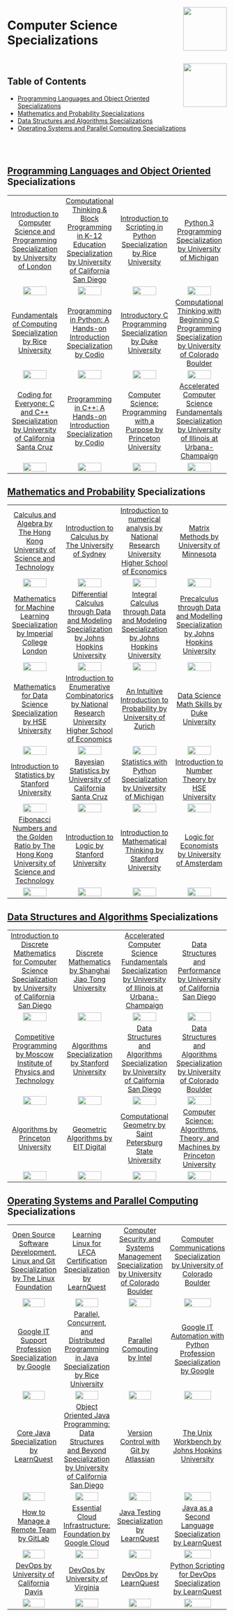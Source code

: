 <img align="right" width="100" src="https://github.com/cs-MohamedAyman/eLearning-Platforms/blob/master/logos/coursera.jpg"></img>

# Computer Science Specializations

<br>
<img align="right" width="100" src="https://github.com/cs-MohamedAyman/cs-MohamedAyman/blob/main/repos-icons/agenda.jpg">

## Table of Contents
  * [Programming Languages and Object Oriented Specializations](#Programming-Languages-and-Object-Oriented-Specializations)
  * [Mathematics and Probability Specializations](#Mathematics-and-Probability-Specializations)
  * [Data Structures and Algorithms Specializations](#Data-Structures-and-Algorithms-Specializations)
  * [Operating Systems and Parallel Computing Specializations](#Operating-Systems-and-Parallel-Computing-Specializations)

<br><br>

## [Programming Languages and Object Oriented](https://github.com/cs-MohamedAyman/eLearning-Platforms/tree/master/Coursera-Specializations/Computer-Science/Programming-Languages-and-Object-Oriented/README.md) Specializations

<table>
    <tbody>
        <tr>
<td align="center" width="25%"><a href="https://github.com/cs-MohamedAyman/eLearning-Platforms/tree/master/Coursera-Specializations/Computer-Science/Programming-Languages-and-Object-Oriented/README.md">Introduction to Computer Science and Programming Specialization by University of London</a></td>
<td align="center" width="25%"><a href="https://github.com/cs-MohamedAyman/eLearning-Platforms/tree/master/Coursera-Specializations/Computer-Science/Programming-Languages-and-Object-Oriented/README.md">Computational Thinking & Block Programming in K-12 Education Specialization by University of California San Diego</a></td>
<td align="center" width="25%"><a href="https://github.com/cs-MohamedAyman/eLearning-Platforms/tree/master/Coursera-Specializations/Computer-Science/Programming-Languages-and-Object-Oriented/README.md">Introduction to Scripting in Python Specialization by Rice University</a></td>
<td align="center" width="25%"><a href="https://github.com/cs-MohamedAyman/eLearning-Platforms/tree/master/Coursera-Specializations/Computer-Science/Programming-Languages-and-Object-Oriented/README.md">Python 3 Programming Specialization by University of Michigan</a></td>
        </tr>
        <tr>
<td align="center" width="25%"><img src="https://github.com/cs-MohamedAyman/eLearning-Platforms/blob/master/Coursera-Specializations/org-logos/university%20of%20london.jpg" width="70%"></img></td>
<td align="center" width="25%"><img src="https://github.com/cs-MohamedAyman/eLearning-Platforms/blob/master/Coursera-Specializations/org-logos/university%20of%20california%20san%20diego.jpg" width="70%"></img></td>
<td align="center" width="25%"><img src="https://github.com/cs-MohamedAyman/eLearning-Platforms/blob/master/Coursera-Specializations/org-logos/rice%20university.jpg" width="70%"></img></td>
<td align="center" width="25%"><img src="https://github.com/cs-MohamedAyman/eLearning-Platforms/blob/master/Coursera-Specializations/org-logos/university%20of%20michigan.jpg" width="70%"></img></td>
        </tr>
        <tr>
<td align="center" width="25%"><a href="https://github.com/cs-MohamedAyman/eLearning-Platforms/tree/master/Coursera-Specializations/Computer-Science/Programming-Languages-and-Object-Oriented/README.md">Fundamentals of Computing Specialization by Rice University</a></td>
<td align="center" width="25%"><a href="https://github.com/cs-MohamedAyman/eLearning-Platforms/tree/master/Coursera-Specializations/Computer-Science/Programming-Languages-and-Object-Oriented/README.md">Programming in Python: A Hands-on Introduction Specialization by Codio</a></td>
<td align="center" width="25%"><a href="https://github.com/cs-MohamedAyman/eLearning-Platforms/tree/master/Coursera-Specializations/Computer-Science/Programming-Languages-and-Object-Oriented/README.md">Introductory C Programming Specialization by Duke University</a></td>
<td align="center" width="25%"><a href="https://github.com/cs-MohamedAyman/eLearning-Platforms/tree/master/Coursera-Specializations/Computer-Science/Programming-Languages-and-Object-Oriented/README.md">Computational Thinking with Beginning C Programming Specialization by University of Colorado Boulder</a></td>
        </tr>
        <tr>
<td align="center" width="25%"><img src="https://github.com/cs-MohamedAyman/eLearning-Platforms/blob/master/Coursera-Specializations/org-logos/rice%20university.jpg" width="70%"></img></td>
<td align="center" width="25%"><img src="https://github.com/cs-MohamedAyman/eLearning-Platforms/blob/master/Coursera-Specializations/org-logos/codio.jpg" width="70%"></img></td>
<td align="center" width="25%"><img src="https://github.com/cs-MohamedAyman/eLearning-Platforms/blob/master/Coursera-Specializations/org-logos/duke%20university.jpg" width="70%"></img></td>
<td align="center" width="25%"><img src="https://github.com/cs-MohamedAyman/eLearning-Platforms/blob/master/Coursera-Specializations/org-logos/university%20of%20colorado%20boulder.jpg" width="70%"></img></td>
        </tr>
        <tr>
<td align="center" width="25%"><a href="https://github.com/cs-MohamedAyman/eLearning-Platforms/tree/master/Coursera-Specializations/Computer-Science/Programming-Languages-and-Object-Oriented/README.md">Coding for Everyone: C and C++ Specialization by University of California Santa Cruz</a></td>
<td align="center" width="25%"><a href="https://github.com/cs-MohamedAyman/eLearning-Platforms/tree/master/Coursera-Specializations/Computer-Science/Programming-Languages-and-Object-Oriented/README.md">Programming in C++: A Hands-on Introduction Specialization by Codio</a></td>
<td align="center" width="25%"><a href="https://github.com/cs-MohamedAyman/eLearning-Platforms/tree/master/Coursera-Specializations/Computer-Science/Programming-Languages-and-Object-Oriented/README.md">Computer Science: Programming with a Purpose by Princeton University</a></td>
<td align="center" width="25%"><a href="https://github.com/cs-MohamedAyman/eLearning-Platforms/tree/master/Coursera-Specializations/Computer-Science/Programming-Languages-and-Object-Oriented/README.md">Accelerated Computer Science Fundamentals Specialization by University of Illinois at Urbana-Champaign</a></td>
        </tr>
        <tr>
<td align="center" width="25%"><img src="https://github.com/cs-MohamedAyman/eLearning-Platforms/blob/master/Coursera-Specializations/org-logos/university%20of%20california%20santa%20cruz.jpg" width="70%"></img></td>
<td align="center" width="25%"><img src="https://github.com/cs-MohamedAyman/eLearning-Platforms/blob/master/Coursera-Specializations/org-logos/codio.jpg" width="70%"></img></td>
<td align="center" width="25%"><img src="https://github.com/cs-MohamedAyman/eLearning-Platforms/blob/master/Coursera-Specializations/org-logos/princeton%20university.jpg" width="70%"></img></td>
<td align="center" width="25%"><img src="https://github.com/cs-MohamedAyman/eLearning-Platforms/blob/master/Coursera-Specializations/org-logos/university%20of%20illinois%20at%20urbana-champaign.jpg" width="70%"></img></td>
        </tr>
    </tbody>
</table>

## [Mathematics and Probability](https://github.com/cs-MohamedAyman/eLearning-Platforms/tree/master/Coursera-Specializations/Computer-Science/Mathematics-and-Probability/README.md) Specializations

<table>
    <tbody>
        <tr>
<td align="center" width="25%"><a href="https://github.com/cs-MohamedAyman/eLearning-Platforms/tree/master/Coursera-Specializations/Computer-Science/Mathematics-and-Probability/README.md">Calculus and Algebra by The Hong Kong University of Science and Technology</a></td>
<td align="center" width="25%"><a href="https://github.com/cs-MohamedAyman/eLearning-Platforms/tree/master/Coursera-Specializations/Computer-Science/Mathematics-and-Probability/README.md">Introduction to Calculus by The University of Sydney</a></td>
<td align="center" width="25%"><a href="https://github.com/cs-MohamedAyman/eLearning-Platforms/tree/master/Coursera-Specializations/Computer-Science/Mathematics-and-Probability/README.md">Introduction to numerical analysis by National Research University Higher School of Economics</a></td>
<td align="center" width="25%"><a href="https://github.com/cs-MohamedAyman/eLearning-Platforms/tree/master/Coursera-Specializations/Computer-Science/Mathematics-and-Probability/README.md">Matrix Methods by University of Minnesota</a></td>
        </tr>
        <tr>
<td align="center" width="25%"><img src="https://github.com/cs-MohamedAyman/eLearning-Platforms/blob/master/Coursera-Specializations/org-logos/the%20hong%20kong%20university%20of%20science%20and%20technology.jpg" width="70%"></img></td>
<td align="center" width="25%"><img src="https://github.com/cs-MohamedAyman/eLearning-Platforms/blob/master/Coursera-Specializations/org-logos/the%20university%20of%20sydney.jpg" width="70%"></img></td>
<td align="center" width="25%"><img src="https://github.com/cs-MohamedAyman/eLearning-Platforms/blob/master/Coursera-Specializations/org-logos/national%20research%20university%20higher%20school%20of%20economics.jpg" width="70%"></img></td>
<td align="center" width="25%"><img src="https://github.com/cs-MohamedAyman/eLearning-Platforms/blob/master/Coursera-Specializations/org-logos/university%20of%20minnesota.jpg" width="70%"></img></td>
        </tr>
        <tr>
<td align="center" width="25%"><a href="https://github.com/cs-MohamedAyman/eLearning-Platforms/tree/master/Coursera-Specializations/Computer-Science/Mathematics-and-Probability/README.md">Mathematics for Machine Learning Specialization by Imperial College London</a></td>
<td align="center" width="25%"><a href="https://github.com/cs-MohamedAyman/eLearning-Platforms/tree/master/Coursera-Specializations/Computer-Science/Mathematics-and-Probability/README.md">Differential Calculus through Data and Modeling Specialization by Johns Hopkins University</a></td>
<td align="center" width="25%"><a href="https://github.com/cs-MohamedAyman/eLearning-Platforms/tree/master/Coursera-Specializations/Computer-Science/Mathematics-and-Probability/README.md">Integral Calculus through Data and Modeling Specialization by Johns Hopkins University</a></td>
<td align="center" width="25%"><a href="https://github.com/cs-MohamedAyman/eLearning-Platforms/tree/master/Coursera-Specializations/Computer-Science/Mathematics-and-Probability/README.md">Precalculus through Data and Modelling Specialization by Johns Hopkins University</a></td>
        </tr>
        <tr>
<td align="center" width="25%"><img src="https://github.com/cs-MohamedAyman/eLearning-Platforms/blob/master/Coursera-Specializations/org-logos/imperial%20college%20london.jpg" width="70%"></img></td>
<td align="center" width="25%"><img src="https://github.com/cs-MohamedAyman/eLearning-Platforms/blob/master/Coursera-Specializations/org-logos/johns%20hopkins%20university.jpg" width="70%"></img></td>
<td align="center" width="25%"><img src="https://github.com/cs-MohamedAyman/eLearning-Platforms/blob/master/Coursera-Specializations/org-logos/johns%20hopkins%20university.jpg" width="70%"></img></td>
<td align="center" width="25%"><img src="https://github.com/cs-MohamedAyman/eLearning-Platforms/blob/master/Coursera-Specializations/org-logos/johns%20hopkins%20university.jpg" width="70%"></img></td>
        </tr>
        <tr>
<td align="center" width="25%"><a href="https://github.com/cs-MohamedAyman/eLearning-Platforms/tree/master/Coursera-Specializations/Computer-Science/Mathematics-and-Probability/README.md">Mathematics for Data Science Specialization by HSE University</a></td>
<td align="center" width="25%"><a href="https://github.com/cs-MohamedAyman/eLearning-Platforms/tree/master/Coursera-Specializations/Computer-Science/Mathematics-and-Probability/README.md">Introduction to Enumerative Combinatorics by National Research University Higher School of Economics</a></td>
<td align="center" width="25%"><a href="https://github.com/cs-MohamedAyman/eLearning-Platforms/tree/master/Coursera-Specializations/Computer-Science/Mathematics-and-Probability/README.md">An Intuitive Introduction to Probability by University of Zurich</a></td>
<td align="center" width="25%"><a href="https://github.com/cs-MohamedAyman/eLearning-Platforms/tree/master/Coursera-Specializations/Computer-Science/Mathematics-and-Probability/README.md">Data Science Math Skills by Duke University</a></td>
        </tr>
        <tr>
<td align="center" width="25%"><img src="https://github.com/cs-MohamedAyman/eLearning-Platforms/blob/master/Coursera-Specializations/org-logos/national%20research%20university%20higher%20school%20of%20economics.jpg" width="70%"></img></td>
<td align="center" width="25%"><img src="https://github.com/cs-MohamedAyman/eLearning-Platforms/blob/master/Coursera-Specializations/org-logos/national%20research%20university%20higher%20school%20of%20economics.jpg" width="70%"></img></td>
<td align="center" width="25%"><img src="https://github.com/cs-MohamedAyman/eLearning-Platforms/blob/master/Coursera-Specializations/org-logos/university%20of%20zurich.jpg" width="70%"></img></td>
<td align="center" width="25%"><img src="https://github.com/cs-MohamedAyman/eLearning-Platforms/blob/master/Coursera-Specializations/org-logos/duke%20university.jpg" width="70%"></img></td>
        </tr>
        <tr>
<td align="center" width="25%"><a href="https://github.com/cs-MohamedAyman/eLearning-Platforms/tree/master/Coursera-Specializations/Computer-Science/Mathematics-and-Probability/README.md">Introduction to Statistics by Stanford University</a></td>
<td align="center" width="25%"><a href="https://github.com/cs-MohamedAyman/eLearning-Platforms/tree/master/Coursera-Specializations/Computer-Science/Mathematics-and-Probability/README.md">Bayesian Statistics by University of California Santa Cruz</a></td>
<td align="center" width="25%"><a href="https://github.com/cs-MohamedAyman/eLearning-Platforms/tree/master/Coursera-Specializations/Computer-Science/Mathematics-and-Probability/README.md">Statistics with Python Specialization by University of Michigan</a></td>
<td align="center" width="25%"><a href="https://github.com/cs-MohamedAyman/eLearning-Platforms/tree/master/Coursera-Specializations/Computer-Science/Mathematics-and-Probability/README.md">Introduction to Number Theory by HSE University</a></td>
        </tr>
        <tr>
<td align="center" width="25%"><img src="https://github.com/cs-MohamedAyman/eLearning-Platforms/blob/master/Coursera-Specializations/org-logos/stanford%20university.jpg" width="70%"></img></td>
<td align="center" width="25%"><img src="https://github.com/cs-MohamedAyman/eLearning-Platforms/blob/master/Coursera-Specializations/org-logos/university%20of%20california%20santa%20cruz.jpg" width="70%"></img></td>
<td align="center" width="25%"><img src="https://github.com/cs-MohamedAyman/eLearning-Platforms/blob/master/Coursera-Specializations/org-logos/university%20of%20michigan.jpg" width="70%"></img></td>
<td align="center" width="25%"><img src="https://github.com/cs-MohamedAyman/eLearning-Platforms/blob/master/Coursera-Specializations/org-logos/hse%20university.jpg" width="70%"></img></td>
        </tr>
        <tr>
<td align="center" width="25%"><a href="https://github.com/cs-MohamedAyman/eLearning-Platforms/tree/master/Coursera-Specializations/Computer-Science/Mathematics-and-Probability/README.md">Fibonacci Numbers and the Golden Ratio by The Hong Kong University of Science and Technology</a></td>
<td align="center" width="25%"><a href="https://github.com/cs-MohamedAyman/eLearning-Platforms/tree/master/Coursera-Specializations/Computer-Science/Mathematics-and-Probability/README.md">Introduction to Logic by Stanford University</a></td>
<td align="center" width="25%"><a href="https://github.com/cs-MohamedAyman/eLearning-Platforms/tree/master/Coursera-Specializations/Computer-Science/Mathematics-and-Probability/README.md">Introduction to Mathematical Thinking by Stanford University</a></td>
<td align="center" width="25%"><a href="https://github.com/cs-MohamedAyman/eLearning-Platforms/tree/master/Coursera-Specializations/Computer-Science/Mathematics-and-Probability/README.md">Logic for Economists by University of Amsterdam</a></td>
        </tr>
        <tr>
<td align="center" width="25%"><img src="https://github.com/cs-MohamedAyman/eLearning-Platforms/blob/master/Coursera-Specializations/org-logos/the%20hong%20kong%20university%20of%20science%20and%20technology.jpg" width="70%"></img></td>
<td align="center" width="25%"><img src="https://github.com/cs-MohamedAyman/eLearning-Platforms/blob/master/Coursera-Specializations/org-logos/stanford%20university.jpg" width="70%"></img></td>
<td align="center" width="25%"><img src="https://github.com/cs-MohamedAyman/eLearning-Platforms/blob/master/Coursera-Specializations/org-logos/stanford%20university.jpg" width="70%"></img></td>
<td align="center" width="25%"><img src="https://github.com/cs-MohamedAyman/eLearning-Platforms/blob/master/Coursera-Specializations/org-logos//university%20of%20amsterdam.jpg" width="70%"></img></td>
        </tr>
    </tbody>
</table>

## [Data Structures and Algorithms](https://github.com/cs-MohamedAyman/eLearning-Platforms/tree/master/Coursera-Specializations/Computer-Science/Data-Structures-and-Algorithms/README.md) Specializations

<table>
    <tbody>
        <tr>
<td align="center" width="25%"><a href="https://github.com/cs-MohamedAyman/eLearning-Platforms/tree/master/Coursera-Specializations/Computer-Science/Data-Structures-and-Algorithms/README.md">Introduction to Discrete Mathematics for Computer Science Specialization by University of California San Diego</a></td>
<td align="center" width="25%"><a href="https://github.com/cs-MohamedAyman/eLearning-Platforms/tree/master/Coursera-Specializations/Computer-Science/Data-Structures-and-Algorithms/README.md">Discrete Mathematics by Shanghai Jiao Tong University</a></td>
<td align="center" width="25%"><a href="https://github.com/cs-MohamedAyman/eLearning-Platforms/tree/master/Coursera-Specializations/Computer-Science/Data-Structures-and-Algorithms/README.md">Accelerated Computer Science Fundamentals Specialization by University of Illinois at Urbana-Champaign</a></td>
<td align="center" width="25%"><a href="https://github.com/cs-MohamedAyman/eLearning-Platforms/tree/master/Coursera-Specializations/Computer-Science/Data-Structures-and-Algorithms/README.md">Data Structures and Performance by University of California San Diego</a></td>
        </tr>
        <tr>
<td align="center" width="25%"><img src="https://github.com/cs-MohamedAyman/eLearning-Platforms/blob/master/Coursera-Specializations/org-logos/university%20of%20california%20san%20diego.jpg" width="70%"></img></td>
<td align="center" width="25%"><img src="https://github.com/cs-MohamedAyman/eLearning-Platforms/blob/master/Coursera-Specializations/org-logos/shanghai%20jiao%20tong%20university.jpg" width="70%"></img></td>
<td align="center" width="25%"><img src="https://github.com/cs-MohamedAyman/eLearning-Platforms/blob/master/Coursera-Specializations/org-logos/university%20of%20illinois%20at%20urbana-champaign.jpg" width="70%"></img></td>
<td align="center" width="25%"><img src="https://github.com/cs-MohamedAyman/eLearning-Platforms/blob/master/Coursera-Specializations/org-logos/university%20of%20california%20san%20diego.jpg" width="70%"></img></td>
        </tr>
        <tr>
<td align="center" width="25%"><a href="https://github.com/cs-MohamedAyman/eLearning-Platforms/tree/master/Coursera-Specializations/Computer-Science/Data-Structures-and-Algorithms/README.md">Competitive Programming by Moscow Institute of Physics and Technology</a></td>
<td align="center" width="25%"><a href="https://github.com/cs-MohamedAyman/eLearning-Platforms/tree/master/Coursera-Specializations/Computer-Science/Data-Structures-and-Algorithms/README.md">Algorithms Specialization by Stanford University</a></td>
<td align="center" width="25%"><a href="https://github.com/cs-MohamedAyman/eLearning-Platforms/tree/master/Coursera-Specializations/Computer-Science/Data-Structures-and-Algorithms/README.md">Data Structures and Algorithms Specialization by University of California San Diego</a></td>
<td align="center" width="25%"><a href="https://github.com/cs-MohamedAyman/eLearning-Platforms/tree/master/Coursera-Specializations/Computer-Science/Data-Structures-and-Algorithms/README.md">Data Structures and Algorithms Specialization by University of Colorado Boulder</a></td>
        </tr>
        <tr>
<td align="center" width="25%"><img src="https://github.com/cs-MohamedAyman/eLearning-Platforms/blob/master/Coursera-Specializations/org-logos/moscow%20institute%20of%20physics%20and%20technology.jpg" width="70%"></img></td>
<td align="center" width="25%"><img src="https://github.com/cs-MohamedAyman/eLearning-Platforms/blob/master/Coursera-Specializations/org-logos/stanford%20university.jpg" width="70%"></img></td>
<td align="center" width="25%"><img src="https://github.com/cs-MohamedAyman/eLearning-Platforms/blob/master/Coursera-Specializations/org-logos/university%20of%20california%20san%20diego.jpg" width="70%"></img></td>
<td align="center" width="25%"><img src="https://github.com/cs-MohamedAyman/eLearning-Platforms/blob/master/Coursera-Specializations/org-logos/university%20of%20colorado%20boulder.jpg" width="70%"></img></td>
        </tr>
        <tr>
<td align="center" width="25%"><a href="https://github.com/cs-MohamedAyman/eLearning-Platforms/tree/master/Coursera-Specializations/Computer-Science/Data-Structures-and-Algorithms/README.md">Algorithms by Princeton University</a></td>
<td align="center" width="25%"><a href="https://github.com/cs-MohamedAyman/eLearning-Platforms/tree/master/Coursera-Specializations/Computer-Science/Data-Structures-and-Algorithms/README.md">Geometric Algorithms by EIT Digital</a></td>
<td align="center" width="25%"><a href="https://github.com/cs-MohamedAyman/eLearning-Platforms/tree/master/Coursera-Specializations/Computer-Science/Data-Structures-and-Algorithms/README.md">Computational Geometry by Saint Petersburg State University</a></td>
<td align="center" width="25%"><a href="https://github.com/cs-MohamedAyman/eLearning-Platforms/tree/master/Coursera-Specializations/Computer-Science/Data-Structures-and-Algorithms/README.md">Computer Science: Algorithms, Theory, and Machines by Princeton University</a></td>
        </tr>
        <tr>
<td align="center" width="25%"><img src="https://github.com/cs-MohamedAyman/eLearning-Platforms/blob/master/Coursera-Specializations/org-logos/princeton%20university.jpg" width="70%"></img></td>
<td align="center" width="25%"><img src="https://github.com/cs-MohamedAyman/eLearning-Platforms/blob/master/Coursera-Specializations/org-logos/eit%20digital.jpg" width="70%"></img></td>
<td align="center" width="25%"><img src="https://github.com/cs-MohamedAyman/eLearning-Platforms/blob/master/Coursera-Specializations/org-logos/saint%20petersburg%20state%20university.jpg" width="70%"></img></td>
<td align="center" width="25%"><img src="https://github.com/cs-MohamedAyman/eLearning-Platforms/blob/master/Coursera-Specializations/org-logos/princeton%20university.jpg" width="70%"></img></td>
        </tr>
    </tbody>
</table>

## [Operating Systems and Parallel Computing](https://github.com/cs-MohamedAyman/eLearning-Platforms/tree/master/Coursera-Specializations/Computer-Science/Operating-Systems-and-Parallel-Computing/README.md) Specializations

<table>
    <tbody>
        <tr>
<td align="center" width="25%"><a href="https://github.com/cs-MohamedAyman/eLearning-Platforms/tree/master/Coursera-Specializations/Computer-Science/Operating-Systems-and-Parallel-Computing/README.md">Open Source Software Development, Linux and Git Specialization by The Linux Foundation</a></td>
<td align="center" width="25%"><a href="https://github.com/cs-MohamedAyman/eLearning-Platforms/tree/master/Coursera-Specializations/Computer-Science/Operating-Systems-and-Parallel-Computing/README.md">Learning Linux for LFCA Certification Specialization by LearnQuest</a></td>
<td align="center" width="25%"><a href="https://github.com/cs-MohamedAyman/eLearning-Platforms/tree/master/Coursera-Specializations/Computer-Science/Operating-Systems-and-Parallel-Computing/README.md">Computer Security and Systems Management Specialization by University of Colorado Boulder</a></td>
<td align="center" width="25%"><a href="https://github.com/cs-MohamedAyman/eLearning-Platforms/tree/master/Coursera-Specializations/Computer-Science/Operating-Systems-and-Parallel-Computing/README.md">Computer Communications Specialization by University of Colorado Boulder</a></td>
        </tr>
        <tr>
<td align="center" width="25%"><img src="https://github.com/cs-MohamedAyman/eLearning-Platforms/blob/master/Coursera-Specializations/org-logos/the%20linux%20foundation.jpg" width="70%"></img></td>
<td align="center" width="25%"><img src="https://github.com/cs-MohamedAyman/eLearning-Platforms/blob/master/Coursera-Specializations/org-logos/learnquest.jpg" width="70%"></img></td>
<td align="center" width="25%"><img src="https://github.com/cs-MohamedAyman/eLearning-Platforms/blob/master/Coursera-Specializations/org-logos/university%20of%20colorado%20boulder.jpg" width="70%"></img></td>
<td align="center" width="25%"><img src="https://github.com/cs-MohamedAyman/eLearning-Platforms/blob/master/Coursera-Specializations/org-logos/university%20of%20colorado%20boulder.jpg" width="70%"></img></td>
        </tr>
        <tr>
<td align="center" width="25%"><a href="https://github.com/cs-MohamedAyman/eLearning-Platforms/tree/master/Coursera-Specializations/Computer-Science/Operating-Systems-and-Parallel-Computing/README.md">Google IT Support Profession Specialization by Google</a></td>
<td align="center" width="25%"><a href="https://github.com/cs-MohamedAyman/eLearning-Platforms/tree/master/Coursera-Specializations/Computer-Science/Operating-Systems-and-Parallel-Computing/README.md">Parallel, Concurrent, and Distributed Programming in Java Specialization by Rice University</a></td>
<td align="center" width="25%"><a href="https://github.com/cs-MohamedAyman/eLearning-Platforms/tree/master/Coursera-Specializations/Computer-Science/Operating-Systems-and-Parallel-Computing/README.md">Parallel Computing by Intel</a></td>
<td align="center" width="25%"><a href="https://github.com/cs-MohamedAyman/eLearning-Platforms/tree/master/Coursera-Specializations/Computer-Science/Operating-Systems-and-Parallel-Computing/README.md">Google IT Automation with Python Profession Specialization by Google</a></td>
        </tr>
        <tr>
<td align="center" width="25%"><img src="https://github.com/cs-MohamedAyman/eLearning-Platforms/blob/master/Coursera-Specializations/org-logos/google.jpg" width="70%"></img></td>
<td align="center" width="25%"><img src="https://github.com/cs-MohamedAyman/eLearning-Platforms/blob/master/Coursera-Specializations/org-logos/rice%20university.jpg" width="70%"></img></td>
<td align="center" width="25%"><img src="https://github.com/cs-MohamedAyman/eLearning-Platforms/blob/master/Coursera-Specializations/org-logos/intel.jpg" width="70%"></img></td>
<td align="center" width="25%"><img src="https://github.com/cs-MohamedAyman/eLearning-Platforms/blob/master/Coursera-Specializations/org-logos/google.jpg" width="70%"></img></td>
        </tr>
        <tr>
<td align="center" width="25%"><a href="https://github.com/cs-MohamedAyman/eLearning-Platforms/tree/master/Coursera-Specializations/Computer-Science/Operating-Systems-and-Parallel-Computing/README.md">Core Java Specialization by LearnQuest</a></td>
<td align="center" width="25%"><a href="https://github.com/cs-MohamedAyman/eLearning-Platforms/tree/master/Coursera-Specializations/Computer-Science/Operating-Systems-and-Parallel-Computing/README.md">Object Oriented Java Programming: Data Structures and Beyond Specialization by University of California San Diego</a></td>
<td align="center" width="25%"><a href="https://github.com/cs-MohamedAyman/eLearning-Platforms/tree/master/Coursera-Specializations/Computer-Science/Operating-Systems-and-Parallel-Computing/README.md">Version Control with Git by Atlassian</a></td>
<td align="center" width="25%"><a href="https://github.com/cs-MohamedAyman/eLearning-Platforms/tree/master/Coursera-Specializations/Computer-Science/Operating-Systems-and-Parallel-Computing/README.md">The Unix Workbench by Johns Hopkins University</a></td>
        </tr>
        <tr>
<td align="center" width="25%"><img src="https://github.com/cs-MohamedAyman/eLearning-Platforms/blob/master/Coursera-Specializations/org-logos/learnquest.jpg" width="70%"></img></td>
<td align="center" width="25%"><img src="https://github.com/cs-MohamedAyman/eLearning-Platforms/blob/master/Coursera-Specializations/org-logos/university%20of%20california%20san%20diego.jpg" width="70%"></img></td>
<td align="center" width="25%"><img src="https://github.com/cs-MohamedAyman/eLearning-Platforms/blob/master/Coursera-Specializations/org-logos/atlassian.jpg" width="70%"></img></td>
<td align="center" width="25%"><img src="https://github.com/cs-MohamedAyman/eLearning-Platforms/blob/master/Coursera-Specializations/org-logos/johns%20hopkins%20university.jpg" width="70%"></img></td>
        </tr>
        <tr>
<td align="center" width="25%"><a href="https://github.com/cs-MohamedAyman/eLearning-Platforms/tree/master/Coursera-Specializations/Computer-Science/Operating-Systems-and-Parallel-Computing/README.md">How to Manage a Remote Team by GitLab</a></td>
<td align="center" width="25%"><a href="https://github.com/cs-MohamedAyman/eLearning-Platforms/tree/master/Coursera-Specializations/Computer-Science/Operating-Systems-and-Parallel-Computing/README.md">Essential Cloud Infrastructure: Foundation by Google Cloud</a></td>
<td align="center" width="25%"><a href="https://github.com/cs-MohamedAyman/eLearning-Platforms/tree/master/Coursera-Specializations/Computer-Science/Operating-Systems-and-Parallel-Computing/README.md">Java Testing Specialization by LearnQuest</a></td>
<td align="center" width="25%"><a href="https://github.com/cs-MohamedAyman/eLearning-Platforms/tree/master/Coursera-Specializations/Computer-Science/Operating-Systems-and-Parallel-Computing/README.md">Java as a Second Language Specialization by LearnQuest</a></td>
        </tr>
        <tr>
<td align="center" width="25%"><img src="https://github.com/cs-MohamedAyman/eLearning-Platforms/blob/master/Coursera-Specializations/org-logos/gitlab.jpg" width="70%"></img></td>
<td align="center" width="25%"><img src="https://github.com/cs-MohamedAyman/eLearning-Platforms/blob/master/Coursera-Specializations/org-logos/google%20cloud.jpg" width="70%"></img></td>
<td align="center" width="25%"><img src="https://github.com/cs-MohamedAyman/eLearning-Platforms/blob/master/Coursera-Specializations/org-logos/learnquest.jpg" width="70%"></img></td>
<td align="center" width="25%"><img src="https://github.com/cs-MohamedAyman/eLearning-Platforms/blob/master/Coursera-Specializations/org-logos/learnquest.jpg" width="70%"></img></td>
        </tr>
        <tr>
<td align="center" width="25%"><a href="https://github.com/cs-MohamedAyman/eLearning-Platforms/tree/master/Coursera-Specializations/Computer-Science/Operating-Systems-and-Parallel-Computing/README.md">DevOps by University of California Davis</a></td>
<td align="center" width="25%"><a href="https://github.com/cs-MohamedAyman/eLearning-Platforms/tree/master/Coursera-Specializations/Computer-Science/Operating-Systems-and-Parallel-Computing/README.md">DevOps by University of Virginia</a></td>
<td align="center" width="25%"><a href="https://github.com/cs-MohamedAyman/eLearning-Platforms/tree/master/Coursera-Specializations/Computer-Science/Operating-Systems-and-Parallel-Computing/README.md">DevOps by LearnQuest</a></td>
<td align="center" width="25%"><a href="https://github.com/cs-MohamedAyman/eLearning-Platforms/tree/master/Coursera-Specializations/Computer-Science/Operating-Systems-and-Parallel-Computing/README.md">Python Scripting for DevOps Specialization by LearnQuest</a></td>
        </tr>
        <tr>
<td align="center" width="25%"><img src="https://github.com/cs-MohamedAyman/eLearning-Platforms/blob/master/Coursera-Specializations/org-logos/university%20of%20california%20davis.jpg" width="70%"></img></td>
<td align="center" width="25%"><img src="https://github.com/cs-MohamedAyman/eLearning-Platforms/blob/master/Coursera-Specializations/org-logos/university%20of%20virginia.jpg" width="70%"></img></td>
<td align="center" width="25%"><img src="https://github.com/cs-MohamedAyman/eLearning-Platforms/blob/master/Coursera-Specializations/org-logos/learnquest.jpg" width="70%"></img></td>
<td align="center" width="25%"><img src="https://github.com/cs-MohamedAyman/eLearning-Platforms/blob/master/Coursera-Specializations/org-logos/learnquest.jpg" width="70%"></img></td>
        </tr>
    </tbody>
</table>
